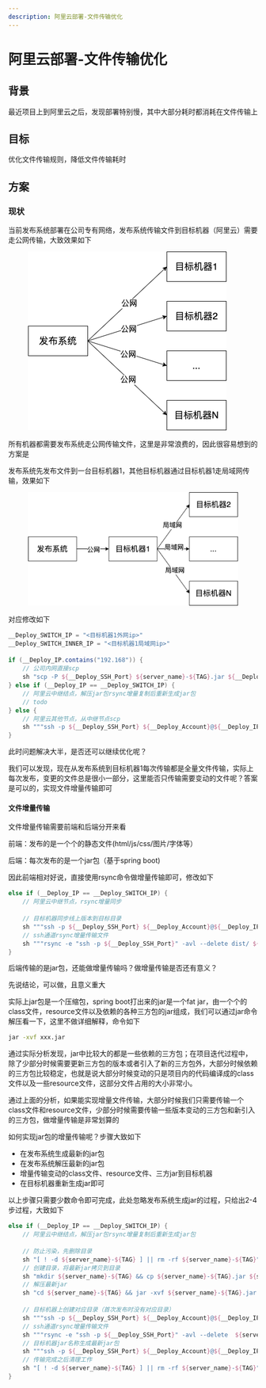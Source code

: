 ```yaml
---
description: 阿里云部署-文件传输优化
---
```


# 阿里云部署-文件传输优化

## 背景

最近项目上到阿里云之后，发现部署特别慢，其中大部分耗时都消耗在文件传输上

## 目标

优化文件传输规则，降低文件传输耗时

## 方案

### 现状

当前发布系统部署在公司专有网络，发布系统传输文件到目标机器（阿里云）需要走公网传输，大致效果如下

<figure><img src="../.gitbook/assets/deploy1.drawio (1).png" alt=""><figcaption></figcaption></figure>

所有机器都需要发布系统走公网传输文件，这里是非常浪费的，因此很容易想到的方案是

发布系统先发布文件到一台目标机器1，其他目标机器通过目标机器1走局域网传输，效果如下

<figure><img src="../.gitbook/assets/deploy2.drawio.png" alt=""><figcaption></figcaption></figure>

对应修改如下

```groovy
__Deploy_SWITCH_IP = "<目标机器1外网ip>"
__Deploy_SWITCH_INNER_IP = "<目标机器1局域网ip>"

if (__Deploy_IP.contains("192.168")) {
	// 公司内网直接scp
	sh "scp -P ${__Deploy_SSH_Port} ${server_name}-${TAG}.jar ${__Deploy_Account}@${__Deploy_IP}:${__Deploy_Dir}"
} else if (__Deploy_IP == __Deploy_SWITCH_IP) {
	// 阿里云中继结点，解压jar包rsync增量复制后重新生成jar包
	// todo
} else {
	// 阿里云其他节点，从中继节点scp
	sh """ssh -p ${__Deploy_SSH_Port} ${__Deploy_Account}@${__Deploy_IP} "scp -P ${__Deploy_SSH_Port} root@${__Deploy_SWITCH_INNER_IP}:${__Deploy_Dir}/${server_name}-${TAG}.jar ${__Deploy_Dir}" """
}							   
```

此时问题解决大半，是否还可以继续优化呢？

我们可以发现，现在从发布系统到目标机器1每次传输都是全量文件传输，实际上每次发布，变更的文件总是很小一部分，这里能否只传输需要变动的文件呢？答案是可以的，实现文件增量传输即可

#### 文件增量传输

文件增量传输需要前端和后端分开来看

前端：发布的是一个个的静态文件(html/js/css/图片/字体等）

后端：每次发布的是一个jar包（基于spring boot)

因此前端相对好说，直接使用rsync命令做增量传输即可，修改如下

```groovy
else if (__Deploy_IP == __Deploy_SWITCH_IP) {
	// 阿里云中继节点，rsync增量同步
	
	// 目标机器同步线上版本到目标目录
	sh """ssh -p ${__Deploy_SSH_Port} ${__Deploy_Account}@${__Deploy_IP} "[ -d ${__Deploy_Dir} ] && cp -r ${__Deploy_Dir}/* ${__Deploy_Version}" """
	// ssh通道rsync增量传输文件
	sh """rsync -e "ssh -p ${__Deploy_SSH_Port}" -avl --delete dist/ ${__Deploy_Account}@${__Deploy_IP}:${__Deploy_Version}"""
}
```

后端传输的是jar包，还能做增量传输吗？做增量传输是否还有意义？

先说结论，可以做，且意义重大

实际上jar包是一个压缩包，spring boot打出来的jar是一个fat jar，由一个个的class文件，resource文件以及依赖的各种三方包的jar组成，我们可以通过jar命令解压看一下，这里不做详细解释，命令如下

```bash
jar -xvf xxx.jar
```

通过实际分析发现，jar中比较大的都是一些依赖的三方包；在项目迭代过程中，除了少部分时候需要更新三方包的版本或者引入了新的三方包外，大部分时候依赖的三方包比较稳定，也就是说大部分时候变动的只是项目内的代码编译成的class文件以及一些resource文件，这部分文件占用的大小非常小。

通过上面的分析，如果能实现增量文件传输，大部分时候我们只需要传输一个class文件和resource文件，少部分时候需要传输一些版本变动的三方包和新引入的三方包，做增量传输是非常划算的

如何实现jar包的增量传输呢？步骤大致如下

* 在发布系统生成最新的jar包
* 在发布系统解压最新的jar包
* 增量传输变动的class文件、resource文件、三方jar到目标机器
* 在目标机器重新生成jar即可

以上步骤只需要少数命令即可完成，此处忽略发布系统生成jar的过程，只给出2-4步过程，大致如下

```groovy
else if (__Deploy_IP == __Deploy_SWITCH_IP) {
	// 阿里云中继结点，解压jar包rsync增量复制后重新生成jar包
	
	// 防止污染，先删除目录
	sh "[ ! -d ${server_name}-${TAG} ] || rm -rf ${server_name}-${TAG}" 
	// 创建目录，将最新jar拷贝到目录
	sh "mkdir ${server_name}-${TAG} && cp ${server_name}-${TAG}.jar ${server_name}-${TAG}/"
	// 解压最新jar
	sh "cd ${server_name}-${TAG} && jar -xvf ${server_name}-${TAG}.jar && rm -rf ${server_name}-${TAG}.jar && cd .."
	
	// 目标机器上创建对应目录（首次发布时没有对应目录）
	sh """ssh -p ${__Deploy_SSH_Port} ${__Deploy_Account}@${__Deploy_IP} "[ -d ${__Deploy_Dir}/${server_name} ] || mkdir -p ${__Deploy_Dir}/${server_name}" """
	// ssh通道rsync增量传输文件
	sh """rsync -e "ssh -p ${__Deploy_SSH_Port}" -avl --delete  ${server_name}-${TAG}/  ${__Deploy_Account}@${__Deploy_IP}:${__Deploy_Dir}/${server_name}"""
	// 目标机器jar名称生成最新jar包
	sh """ssh -p ${__Deploy_SSH_Port} ${__Deploy_Account}@${__Deploy_IP} "cd ${__Deploy_Dir}/${server_name} && jar cvfm0 ../${server_name}-${TAG}.jar META-INF/MANIFEST.MF ./" """
	// 传输完成之后清理工作
	sh "[ ! -d ${server_name}-${TAG} ] || rm -rf ${server_name}-${TAG}"
}

```

